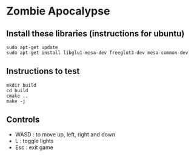 # Zombie Apocalypse

## Install these libraries (instructions for ubuntu)

```
sudo apt-get update
sudo apt-get install libglu1-mesa-dev freeglut3-dev mesa-common-dev
```

## Instructions to test

```
mkdir build
cd build
cmake ..
make -j
```
## Controls

- WASD : to move up, left, right and down
- L    : toggle lights
- Esc  : exit game